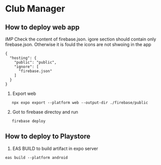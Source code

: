 # Club Manager

## How to deploy web app

*IMP*
Check the content of firebase.json. igore section should contain only firebase.json. Otherwise it is fould the icons are not shwoing in the app
```
{
  "hosting": {
    "public": "public",
    "ignore": [
      "firebase.json"
    ]
  }
}

```
1. Export web 
```
   npx expo export --platform web --output-dir ./firebase/public
```
2. Got to firebase directoy and run
```
   firebase deploy   
```


## How to deploy to Playstore
1. EAS BUILD to build artifact in expo server
```
eas build --platform android
```
